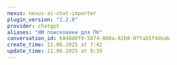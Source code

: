 ```yaml
---
nexus: nexus-ai-chat-importer
plugin_version: "1.2.0"
provider: chatgpt
aliases: "ИИ поисковики для ПК"
conversation_id: 6848d0f9-5874-800a-82b8-0ffab5f4deab
create_time: 11.06.2025 at 7:42
update_time: 11.06.2025 at 9:39
---
```

